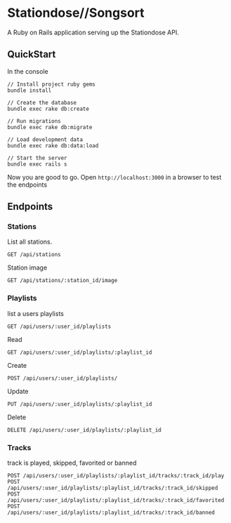 Stationdose//Songsort
===================

A Ruby on Rails application serving up the Stationdose API.

## QuickStart

In the console

```
// Install project ruby gems
bundle install

// Create the database
bundle exec rake db:create

// Run migrations
bundle exec rake db:migrate

// Load development data
bundle exec rake db:data:load

// Start the server
bundle exec rails s

```
Now you are good to go. Open `http://localhost:3000` in a browser to test the endpoints

## Endpoints

### Stations

List all stations.
```
GET /api/stations
```

Station image
```
GET /api/stations/:station_id/image
```

### Playlists

list a users playlists
```
GET /api/users/:user_id/playlists
```

Read
```
GET /api/users/:user_id/playlists/:playlist_id
```

Create
```
POST /api/users/:user_id/playlists/
```

Update
```
PUT /api/users/:user_id/playlists/:playlist_id
```

Delete
```
DELETE /api/users/:user_id/playlists/:playlist_id
```

### Tracks

track is played, skipped, favorited or banned
```
POST /api/users/:user_id/playlists/:playlist_id/tracks/:track_id/play
POST /api/users/:user_id/playlists/:playlist_id/tracks/:track_id/skipped
POST /api/users/:user_id/playlists/:playlist_id/tracks/:track_id/favorited
POST /api/users/:user_id/playlists/:playlist_id/tracks/:track_id/banned
```
